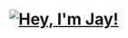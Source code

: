 # [![Hey, I'm Jay!](https://pimp-my-readme.webapp.io/pimp-my-readme/sliding-text?emojis=26a1_2728&text=Hey%252C%2520I%27m%2520Jay%21)](https://pimp-my-readme.webapp.io)
